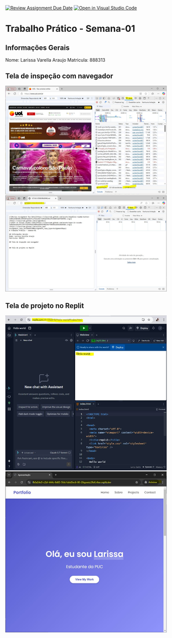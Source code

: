 [![Review Assignment Due Date](https://classroom.github.com/assets/deadline-readme-button-22041afd0340ce965d47ae6ef1cefeee28c7c493a6346c4f15d667ab976d596c.svg)](https://classroom.github.com/a/egWsXDcZ)
[![Open in Visual Studio Code](https://classroom.github.com/assets/open-in-vscode-2e0aaae1b6195c2367325f4f02e2d04e9abb55f0b24a779b69b11b9e10269abc.svg)](https://classroom.github.com/online_ide?assignment_repo_id=18469330&assignment_repo_type=AssignmentRepo)
# Trabalho Prático - Semana-01

## Informações Gerais
Nome: Larissa Varella Araujo 
Matricula: 888313

## Tela de inspeção com navegador
<img src="7.1_print_portal.jpg" alt="7.1_print_portal.jpg">
<img src="8.2_conexao.jpg" alt="8.2_conexao.jpg">

## Tela de projeto no Replit
<img src="7.2_hello_world_replit.jpg" alt="7.2_hello_world_replit.jpg">
<img src="8.3_resultado_replit.jpg" alt="8.3_resultado_replit.jpg">